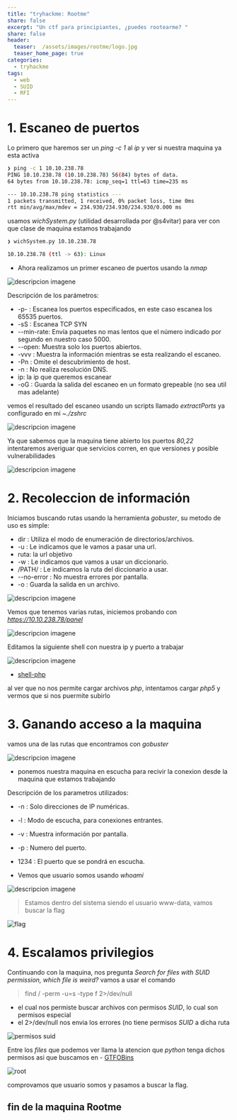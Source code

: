 ```yaml
---
title: "tryhackme: Rootme"
share: false
excerpt: "Un ctf para principiantes, ¿puedes rootearme? "
share: false
header:
  teaser:  /assets/images/rootme/logo.jpg
  teaser_home_page: true
categories:
  - tryhackme
tags:
  - web
  - SUID
  - RFI
---
```


# 1. Escaneo de puertos

Lo primero que haremos ser un *ping -c 1* al _ip_ y ver si nuestra maquina ya esta activa

```bash
❯ ping -c 1 10.10.238.78
PING 10.10.238.78 (10.10.238.78) 56(84) bytes of data.
64 bytes from 10.10.238.78: icmp_seq=1 ttl=63 time=235 ms

--- 10.10.238.78 ping statistics ---
1 packets transmitted, 1 received, 0% packet loss, time 0ms
rtt min/avg/max/mdev = 234.930/234.930/234.930/0.000 ms
```

usamos *wichSystem.py* (utilidad desarrollada por @s4vitar) para ver con que clase de maquina estamos trabajando

```bash
❯ wichSystem.py 10.10.238.78

10.10.238.78 (ttl -> 63): Linux
```

- Ahora realizamos un primer escaneo de puertos usando la *nmap*

![descripcion imagene](/assets/images/rootme/nmap1.png)

Descripción de los parámetros:

- -p- : Escanea los puertos especificados, en este caso escanea los 65535 puertos.
- -sS : Escanea TCP SYN
- --min-rate: Envía paquetes no mas lentos que el número indicado por segundo en nuestro caso 5000. 
- --open: Muestra solo los puertos abiertos.
- -vvv : Muestra la información mientras se esta realizando el escaneo.
- -Pn : Omite el descubrimiento de host.
- -n : No realiza resolución DNS.
- ip: la ip que queremos escanear
- -oG : Guarda la salida del escaneo en un formato grepeable (no sea util mas adelante)

vemos el resultado del escaneo usando un scripts llamado _extractPorts_ ya configurado en mi _~./zshrc_

![descripcion imagene](/assets/images/rootme/ports.png)

Ya que sabemos que la maquina tiene abierto los puertos *80,22*  intentaremos averiguar que servicios corren, en que versiones y
posible vulnerabilidades

![descripcion imagene](/assets/images/rootme/nmap2.png)

# 2. Recoleccion de información

Iniciamos buscando rutas usando la herramienta *gobuster*, su metodo de uso es simple:

- dir : Utiliza el modo de enumeración de directorios/archivos.
- -u : Le indicamos que le vamos a pasar una url.
- ruta: la url objetivo
- -w : Le indicamos que vamos a usar un diccionario.
- /PATH/ : Le indicamos la ruta del diccionario a usar.
- --no-error : No muestra errores por pantalla.
- -o : Guarda la salida en un archivo.

![descripcion imagene](/assets/images/rootme/gobuster.png)

Vemos que tenemos varias rutas, iniciemos probando con *https://10.10.238.78/panel*

![descripcion imagene](/assets/images/rootme/panel.png)

Editamos la siguiente shell con nuestra ip y puerto a trabajar

![descripcion imagene](/assets/images/rootme/shell.png)

- [shell-php](http://https://github.com/pentestmonkey/php-reverse-shell)

al ver que no nos permite cargar archivos *php*, intentamos cargar *php5* y vermos que si nos puermite subirlo

# 3. Ganando acceso a la maquina

vamos una de las rutas que encontramos con _gobuster_ 

![descripcion imagene](/assets/images/rootme/shell.png)

- ponemos nuestra maquina en escucha para recivir la conexion desde la maquina que estamos trabajando

Descripción de los parametros utilizados:

- -n : Solo direcciones de IP numéricas.
- -l : Modo de escucha, para conexiones entrantes.
- -v : Muestra información por pantalla.
- -p : Numero del puerto. 
- 1234 : El puerto que se pondrá en escucha.

- Vemos que usuario somos usando *whoami*

![descripcion imagene](/assets/images/rootme/user.png)

> Estamos dentro del sistema siendo el usuario www-data, vamos buscar la flag

![flag](/assets/images/rootme/flag.png)

# 4. Escalamos privilegios

Continuando con la maquina, nos pregunta *Search for files with SUID permission, which file is weird?*
vamos a usar el comando 

>  find / -perm -u=s -type f 2>/dev/null

- el cual nos permiste buscar archivos con permisos *SUID*, lo cual son permisos especial
- el 2>/dev/null nos envia los errores (no tiene permisos *SUID* a dicha ruta

![permisos suid](/assets/images/rootme/suid.png)

Entre los *files* que podemos ver llama la atencion que *python* tenga dichos permisos asi que buscamos en - [GTFOBins](https://gtfobins.github.io/)

![root](/assets/images/rootme/root.png)

comprovamos que usuario somos y pasamos a buscar la flag.

## fin de la maquina Rootme


